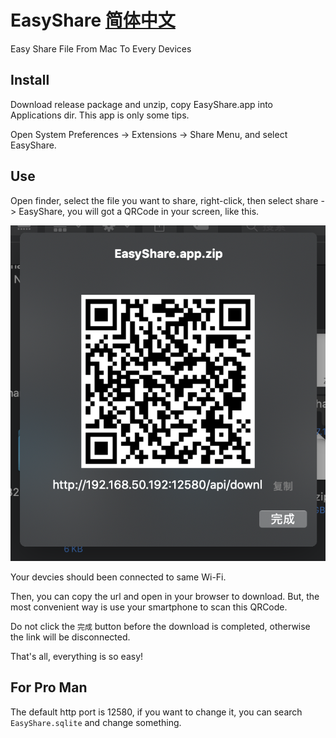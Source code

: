 # EasyShare   [简体中文](README_zh.md)
Easy Share File From Mac To Every Devices

## Install

Download release package and unzip, copy EasyShare.app into Applications dir. This app is only some tips.

Open System Preferences -> Extensions -> Share Menu, and select EasyShare. 

## Use

Open finder, select the file you want to share, right-click, then select share -> EasyShare, you will got a QRCode in your screen, like this.

![WX20200505-140330@2x.png](WX20200505-140330@2x.png)

Your devcies should been connected to same Wi-Fi.

Then, you can copy the url and open in your browser to download. But, the most convenient way is use your smartphone to scan this QRCode.

Do not click the `完成` button before the download is completed, otherwise the link will be disconnected.

That's all, everything is so easy!

## For Pro Man

The default http port is 12580, if you want to change it, you can search `EasyShare.sqlite` and change something.